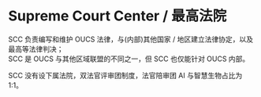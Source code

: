 # Supreme Court Center / 最高法院

SCC 负责编写和维护 OUCS 法律，与(内部)其他国家 / 地区建立法律协定，以及最高等法律判决；  
SCC 是 OUCS 与其他区域联盟的不同之一，但 SCC 也仅能针对 OUCS 内部。

SCC 没有设下属法院，双法官评审团制度，法官陪审团 AI 与智慧生物占比为 1:1。
